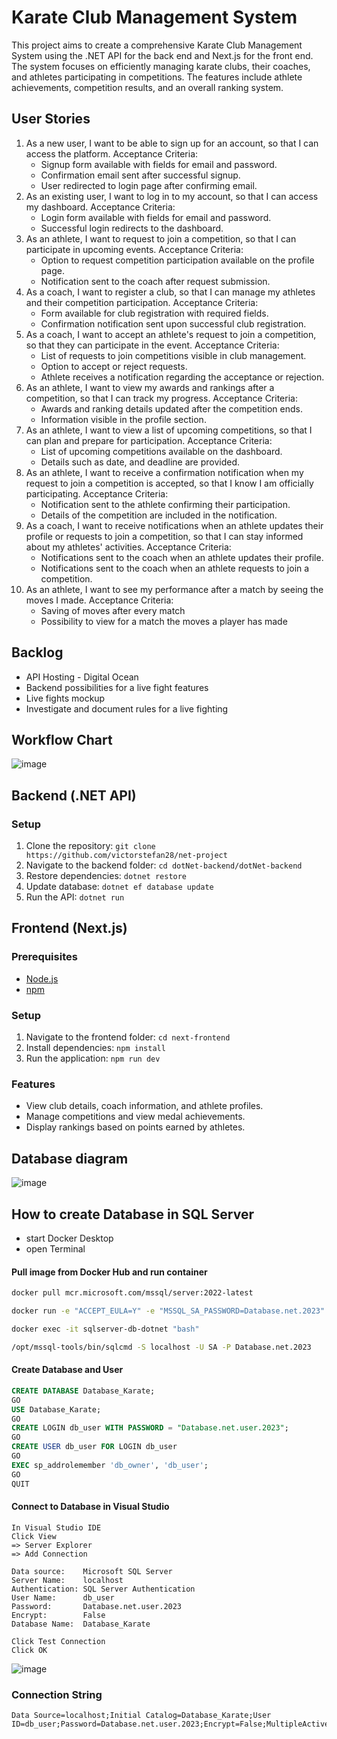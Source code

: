 # Karate Club Management System

This project aims to create a comprehensive Karate Club Management System using the .NET API for the back end and Next.js for the front end. The system focuses on efficiently managing karate clubs, their coaches, and athletes participating in competitions. The features include athlete achievements, competition results, and an overall ranking system.

## User Stories

1. As a new user, I want to be able to sign up for an account, so that I can access the platform.
    Acceptance Criteria:
   - Signup form available with fields for email and password.
   - Confirmation email sent after successful signup.
   - User redirected to login page after confirming email.
2. As an existing user, I want to log in to my account, so that I can access my dashboard.
    Acceptance Criteria:
    - Login form available with fields for email and password.
    - Successful login redirects to the dashboard.
3. As an athlete, I want to request to join a competition, so that I can participate in upcoming events.
    Acceptance Criteria:
    - Option to request competition participation available on the profile page.
    - Notification sent to the coach after request submission.
4. As a coach, I want to register a club, so that I can manage my athletes and their competition participation.
    Acceptance Criteria:
    - Form available for club registration with required fields.
    - Confirmation notification sent upon successful club registration.
5. As a coach, I want to accept an athlete's request to join a competition, so that they can participate in the event.
    Acceptance Criteria:
    - List of requests to join competitions visible in club management.
    - Option to accept or reject requests.
    - Athlete receives a notification regarding the acceptance or rejection.
6. As an athlete, I want to view my awards and rankings after a competition, so that I can track my progress.
    Acceptance Criteria:
    - Awards and ranking details updated after the competition ends.
    - Information visible in the profile section.
7. As an athlete, I want to view a list of upcoming competitions, so that I can plan and prepare for participation.
    Acceptance Criteria:
    - List of upcoming competitions available on the dashboard.
    - Details such as date, and deadline are provided.
8. As an athlete, I want to receive a confirmation notification when my request to join a competition is accepted, so that I know I am officially participating.
    Acceptance Criteria:
    - Notification sent to the athlete confirming their participation.
    - Details of the competition are included in the notification.
9. As a coach, I want to receive notifications when an athlete updates their profile or requests to join a competition, so that I can stay informed about my athletes' activities.
    Acceptance Criteria:
    - Notifications sent to the coach when an athlete updates their profile.
    - Notifications sent to the coach when an athlete requests to join a competition.
10. As an athlete, I want to see my performance after a match by seeing the moves I made.
    Acceptance Criteria:
    - Saving of moves after every match
    - Possibility to view for a match the moves a player has made

## Backlog

- API Hosting - Digital Ocean
- Backend possibilities for a live fight features
- Live fights mockup
- Investigate and document rules for a live fighting

## Workflow Chart

![image](images/workflow-chart.png)

## Backend (.NET API)

### Setup
1. Clone the repository: `git clone https://github.com/victorstefan28/net-project`
2. Navigate to the backend folder: `cd dotNet-backend/dotNet-backend`
3. Restore dependencies: `dotnet restore`
4. Update database: `dotnet ef database update`
5. Run the API: `dotnet run`

## Frontend (Next.js)

### Prerequisites
- [Node.js](https://nodejs.org/)
- [npm](https://www.npmjs.com/)

### Setup
1. Navigate to the frontend folder: `cd next-frontend`
2. Install dependencies: `npm install`
3. Run the application: `npm run dev`

### Features
- View club details, coach information, and athlete profiles.
- Manage competitions and view medal achievements.
- Display rankings based on points earned by athletes.

## Database diagram
![image](images/database_karate_diagrams.png)

## How to create Database in SQL Server

- start Docker Desktop
- open Terminal

#### Pull image from Docker Hub and run container
```bash
docker pull mcr.microsoft.com/mssql/server:2022-latest

docker run -e "ACCEPT_EULA=Y" -e "MSSQL_SA_PASSWORD=Database.net.2023" -p 1433:1433 --name sqlserver-db-dotnet --hostname dotnet -d  mcr.microsoft.com/mssql/server:2022-latest

docker exec -it sqlserver-db-dotnet "bash"

/opt/mssql-tools/bin/sqlcmd -S localhost -U SA -P Database.net.2023
```
#### Create Database and User
```sql
CREATE DATABASE Database_Karate;
GO
USE Database_Karate;
GO
CREATE LOGIN db_user WITH PASSWORD = "Database.net.user.2023";
GO
CREATE USER db_user FOR LOGIN db_user
GO
EXEC sp_addrolemember 'db_owner', 'db_user';
GO
QUIT
```
#### Connect to Database in Visual Studio
```
In Visual Studio IDE
Click View 
=> Server Explorer 
=> Add Connection 

Data source:    Microsoft SQL Server 
Server Name:    localhost
Authentication: SQL Server Authentication
User Name:      db_user
Password:       Database.net.user.2023
Encrypt:        False
Database Name:  Database_Karate

Click Test Connection
Click OK
```

![image](images/connection-db.png)

### Connection String
```
Data Source=localhost;Initial Catalog=Database_Karate;User ID=db_user;Password=Database.net.user.2023;Encrypt=False;MultipleActiveResultSets=True;TrustServerCertificate=True"
```
